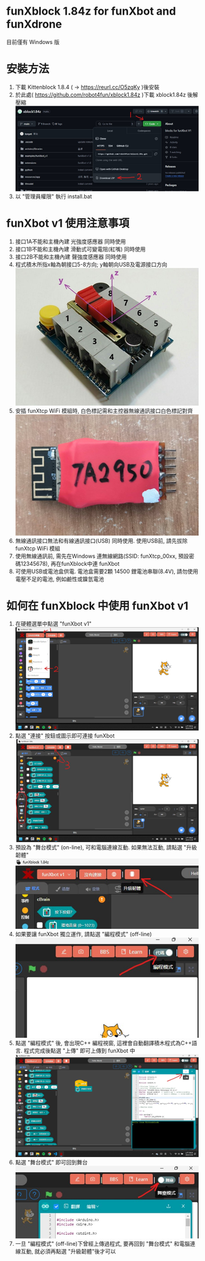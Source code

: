 # funXblock 1.84z for funXbot and funXdrone
目前僅有 Windows 版

# 安裝方法
1. 下載 Kittenblock 1.8.4 ( -> https://reurl.cc/O5zqKy )後安裝
2. 於此處( https://github.com/robot4fun/xblock1.84z )下載 xblock1.84z 後解壓縮
![github.jpg](./github.jpg)
3. 以 "管理員權限" 執行 install.bat

# funXbot v1 使用注意事項
1. 接口1A不能和主機內建 光強度感應器 同時使用
2. 接口1B不能和主機內建 滑動式可變電阻(紅嘴) 同時使用
3. 接口2B不能和主機內建 聲強度感應器 同時使用
4. 程式積木所指x軸為朝接口5-8方向; y軸朝向USB及電源接口方向
![xyz.jpg](./xyz.jpg)
5. 安插 funXtcp WiFi 模組時, 白色標記需和主控器無線通訊接口白色標記對齊
![wifi.jpg](./wifi.jpg)
6. 無線通訊接口無法和有線通訊接口(USB) 同時使用. 使用USB前, 請先拔除funXtcp WiFi 模組
7. 使用無線通訊前, 需先在Windows 連無線網路(SSID: funXtcp_00xx, 預設密碼12345678), 再在funXblock中連 funXbot
8. 可使用USB或電池盒供電. 電池盒需要2顆 14500 鋰電池串聯(8.4V), 請勿使用電壓不足的電池, 例如鹼性或鎳氫電池

# 如何在 funXblock 中使用 funXbot v1
1. 在硬體選單中點選 "funXbot v1"
![s1-2.jpg](./s1-2.jpg)
2. 點選 "連接" 按鈕或圖示即可連接 funXbot
![s3.jpg](./s3.jpg)
3. 預設為 "舞台模式" (on-line), 可和電腦連線互動. 如果無法互動, 請點選 "升級韌體"
![s4.jpg](./s4.jpg)
4. 如果要讓 funXbot 獨立運作, 請點選 "編程模式" (off-line)
![s5.jpg](./s5.jpg)
5. 點選 "編程模式" 後, 會出現C++ 編程視窗, 這裡會自動翻譯積木程式為C++語言. 程式完成後點選 "上傳" 即可上傳到 funXbot 中
![s6.jpg](./s6.jpg)
6. 點選 "舞台模式" 即可回到舞台
![s7.jpg](./s7.jpg)
7. 一旦 "編程模式" (off-line)下曾經上傳過程式, 要再回到 "舞台模式" 和電腦連線互動, 就必須再點選 "升級韌體"後才可以